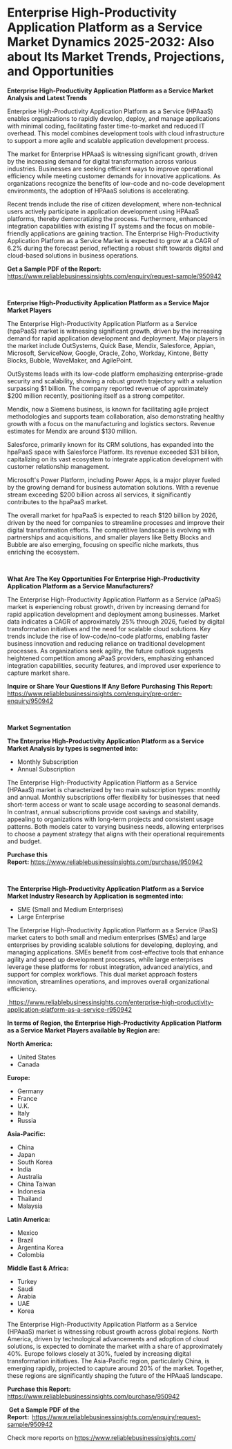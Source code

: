 <p><h1>Enterprise High-Productivity Application Platform as a Service Market Dynamics 2025-2032: Also about Its Market Trends, Projections, and Opportunities</h1></p><p><strong>Enterprise High-Productivity Application Platform as a Service Market Analysis and Latest Trends</strong></p>
<p><p>Enterprise High-Productivity Application Platform as a Service (HPAaaS) enables organizations to rapidly develop, deploy, and manage applications with minimal coding, facilitating faster time-to-market and reduced IT overhead. This model combines development tools with cloud infrastructure to support a more agile and scalable application development process.</p><p>The market for Enterprise HPAaaS is witnessing significant growth, driven by the increasing demand for digital transformation across various industries. Businesses are seeking efficient ways to improve operational efficiency while meeting customer demands for innovative applications. As organizations recognize the benefits of low-code and no-code development environments, the adoption of HPAaaS solutions is accelerating.</p><p>Recent trends include the rise of citizen development, where non-technical users actively participate in application development using HPAaaS platforms, thereby democratizing the process. Furthermore, enhanced integration capabilities with existing IT systems and the focus on mobile-friendly applications are gaining traction. The Enterprise High-Productivity Application Platform as a Service Market is expected to grow at a CAGR of 6.2% during the forecast period, reflecting a robust shift towards digital and cloud-based solutions in business operations.</p></p>
<p><strong>Get a Sample PDF of the Report:&nbsp;</strong> <a href="https://www.reliablebusinessinsights.com/enquiry/request-sample/950942?utm_campaign=3325&utm_medium=2&utm_source=Github&utm_content=ia&utm_term=11032025&utm_id=enterprise-high-productivity-application-platform-as-a-service">https://www.reliablebusinessinsights.com/enquiry/request-sample/950942</a></p>
<p>&nbsp;</p>
<p><strong>Enterprise High-Productivity Application Platform as a Service Major Market Players</strong></p>
<p><p>The Enterprise High-Productivity Application Platform as a Service (hpaPaaS) market is witnessing significant growth, driven by the increasing demand for rapid application development and deployment. Major players in the market include OutSystems, Quick Base, Mendix, Salesforce, Appian, Microsoft, ServiceNow, Google, Oracle, Zoho, Workday, Kintone, Betty Blocks, Bubble, WaveMaker, and AgilePoint.</p><p>OutSystems leads with its low-code platform emphasizing enterprise-grade security and scalability, showing a robust growth trajectory with a valuation surpassing $1 billion. The company reported revenue of approximately $200 million recently, positioning itself as a strong competitor.</p><p>Mendix, now a Siemens business, is known for facilitating agile project methodologies and supports team collaboration, also demonstrating healthy growth with a focus on the manufacturing and logistics sectors. Revenue estimates for Mendix are around $130 million.</p><p>Salesforce, primarily known for its CRM solutions, has expanded into the hpaPaaS space with Salesforce Platform. Its revenue exceeded $31 billion, capitalizing on its vast ecosystem to integrate application development with customer relationship management.</p><p>Microsoft's Power Platform, including Power Apps, is a major player fueled by the growing demand for business automation solutions. With a revenue stream exceeding $200 billion across all services, it significantly contributes to the hpaPaaS market.</p><p>The overall market for hpaPaaS is expected to reach $120 billion by 2026, driven by the need for companies to streamline processes and improve their digital transformation efforts. The competitive landscape is evolving with partnerships and acquisitions, and smaller players like Betty Blocks and Bubble are also emerging, focusing on specific niche markets, thus enriching the ecosystem.</p></p>
<p>&nbsp;</p>
<p><strong>What Are The Key Opportunities For Enterprise High-Productivity Application Platform as a Service Manufacturers?</strong></p>
<p><p>The Enterprise High-Productivity Application Platform as a Service (aPaaS) market is experiencing robust growth, driven by increasing demand for rapid application development and deployment among businesses. Market data indicates a CAGR of approximately 25% through 2026, fueled by digital transformation initiatives and the need for scalable cloud solutions. Key trends include the rise of low-code/no-code platforms, enabling faster business innovation and reducing reliance on traditional development processes. As organizations seek agility, the future outlook suggests heightened competition among aPaaS providers, emphasizing enhanced integration capabilities, security features, and improved user experience to capture market share.</p></p>
<p><strong>Inquire or Share Your Questions If Any Before Purchasing This Report:</strong> <a href="https://www.reliablebusinessinsights.com/enquiry/pre-order-enquiry/950942?utm_campaign=3325&utm_medium=2&utm_source=Github&utm_content=ia&utm_term=11032025&utm_id=enterprise-high-productivity-application-platform-as-a-service">https://www.reliablebusinessinsights.com/enquiry/pre-order-enquiry/950942</a></p>
<p>&nbsp;</p>
<p><strong>Market Segmentation</strong></p>
<p><strong>The Enterprise High-Productivity Application Platform as a Service Market Analysis by types is segmented into:</strong></p>
<p><ul><li>Monthly Subscription</li><li>Annual Subscription</li></ul></p>
<p><p>The Enterprise High-Productivity Application Platform as a Service (HPAaaS) market is characterized by two main subscription types: monthly and annual. Monthly subscriptions offer flexibility for businesses that need short-term access or want to scale usage according to seasonal demands. In contrast, annual subscriptions provide cost savings and stability, appealing to organizations with long-term projects and consistent usage patterns. Both models cater to varying business needs, allowing enterprises to choose a payment strategy that aligns with their operational requirements and budget.</p></p>
<p><strong>Purchase this Report:&nbsp;</strong><a href="https://www.reliablebusinessinsights.com/purchase/950942?utm_campaign=3325&utm_medium=2&utm_source=Github&utm_content=ia&utm_term=11032025&utm_id=enterprise-high-productivity-application-platform-as-a-service">https://www.reliablebusinessinsights.com/purchase/950942</a></p>
<p>&nbsp;</p>
<p><strong>The Enterprise High-Productivity Application Platform as a Service Market Industry Research by Application is segmented into:</strong></p>
<p><ul><li>SME (Small and Medium Enterprises)</li><li>Large Enterprise</li></ul></p>
<p><p>The Enterprise High-Productivity Application Platform as a Service (PaaS) market caters to both small and medium enterprises (SMEs) and large enterprises by providing scalable solutions for developing, deploying, and managing applications. SMEs benefit from cost-effective tools that enhance agility and speed up development processes, while large enterprises leverage these platforms for robust integration, advanced analytics, and support for complex workflows. This dual market approach fosters innovation, streamlines operations, and improves overall organizational efficiency.</p></p>
<p><a href="https://www.reliablebusinessinsights.com/enterprise-high-productivity-application-platform-as-a-service-r950942?utm_campaign=3325&utm_medium=2&utm_source=Github&utm_content=ia&utm_term=11032025&utm_id=enterprise-high-productivity-application-platform-as-a-service">&nbsp;https://www.reliablebusinessinsights.com/enterprise-high-productivity-application-platform-as-a-service-r950942</a></p>
<p><strong>In terms of Region, the Enterprise High-Productivity Application Platform as a Service Market Players available by Region are:</strong></p>
<p>
    <p> <strong> North America: </strong>
        <ul>
            <li>United States</li>
            <li>Canada</li>
        </ul>
        </p> 
    <p> <strong> Europe: </strong>
        <ul>
            <li>Germany</li>
            <li>France</li>
            <li>U.K.</li>
            <li>Italy</li>
            <li>Russia</li>
        </ul>
        </p> 
    <p> <strong> Asia-Pacific: </strong>
        <ul>
            <li>China</li>
            <li>Japan</li>
            <li>South Korea</li>
            <li>India</li>
            <li>Australia</li>
            <li>China Taiwan</li>
            <li>Indonesia</li>
            <li>Thailand</li>
            <li>Malaysia</li>
        </ul>
        </p> 
    <p> <strong> Latin America: </strong>
        <ul>
            <li>Mexico</li>
            <li>Brazil</li>
            <li>Argentina Korea</li>
            <li>Colombia</li>
        </ul>
        </p> 
    <p> <strong> Middle East & Africa: </strong>
        <ul>
            <li>Turkey</li>
            <li>Saudi</li>
            <li>Arabia</li>
            <li>UAE</li>
            <li>Korea</li>
        </ul>
    </p>
    </p>
<p><p>The Enterprise High-Productivity Application Platform as a Service (HPAaaS) market is witnessing robust growth across global regions. North America, driven by technological advancements and adoption of cloud solutions, is expected to dominate the market with a share of approximately 40%. Europe follows closely at 30%, fueled by increasing digital transformation initiatives. The Asia-Pacific region, particularly China, is emerging rapidly, projected to capture around 20% of the market. Together, these regions are significantly shaping the future of the HPAaaS landscape.</p></p>
<p><strong>Purchase this Report: </strong><a href="https://www.reliablebusinessinsights.com/purchase/950942?utm_campaign=3325&utm_medium=2&utm_source=Github&utm_content=ia&utm_term=11032025&utm_id=enterprise-high-productivity-application-platform-as-a-service">https://www.reliablebusinessinsights.com/purchase/950942</a></p>
<p>&nbsp;<strong>Get a Sample PDF of the Report:&nbsp;&nbsp;</strong><a href="https://www.reliablebusinessinsights.com/enquiry/request-sample/950942?utm_campaign=3325&utm_medium=2&utm_source=Github&utm_content=ia&utm_term=11032025&utm_id=enterprise-high-productivity-application-platform-as-a-service">https://www.reliablebusinessinsights.com/enquiry/request-sample/950942</a></p>
<p><strong></strong></p>
<p>Check more reports on <a href="https://www.reliablebusinessinsights.com/?utm_campaign=3325&utm_medium=2&utm_source=Github&utm_content=ia&utm_term=11032025&utm_id=enterprise-high-productivity-application-platform-as-a-service">https://www.reliablebusinessinsights.com/</a></p>